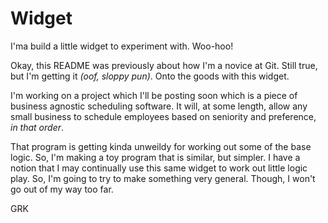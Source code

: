# Widget
I'ma build a little widget to experiment with. Woo-hoo!

Okay, this README was previously about how I'm a novice at Git. Still true, but I'm getting it _(oof, sloppy pun)_. Onto the goods with this widget.

I'm working on a project which I'll be posting soon which is a piece of business agnostic scheduling software. It will, at some length, allow any small business to schedule employees based on seniority and preference, _in that order_. 

That program is getting kinda unweildy for working out some of the base logic. So, I'm making a toy program that is similar, but simpler. I have a notion that I may continually use this same widget to work out little logic play. So, I'm going to try to make something very general. Though, I won't go out of my way too far.

GRK